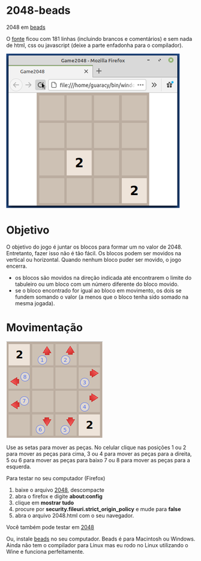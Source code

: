 # 2048-beads

2048 em [beads](http://beadslang.org/)

O [fonte](https://guaracy.github.io/beads/sites/2048/2048_src.html) ficou com 181 linhas (incluindo brancos e comentários) e sem nada de html, css ou javascript (deixe a parte enfadonha para o compilador).


![2048](assets/2048.gif)

# Objetivo

O objetivo do jogo é juntar os blocos para formar um no valor de 2048. Entretanto, fazer isso não é tão fácil. Os blocos podem ser movidos na vertical ou horizontal. Quando nenhum bloco puder ser movido, o jogo encerra.

- os blocos são movidos na direção indicada até encontrarem o limite do tabuleiro ou um bloco com um número diferente do bloco movido.
- se o bloco encontrado for igual ao bloco em movimento, os dois se fundem somando o valor (a menos que o bloco tenha sido somado na mesma jogada).

# Movimentação

![2048](assets/moves.png)

Use as setas para mover as peças. No celular clique nas posições 1 ou 2 para mover as peças para cima, 3 ou 4 para mover as peças para a direita, 5 ou 6 para mover as peças para baixo 7 ou 8 para mover as peças para a esquerda.


Para testar no seu computador (Firefox)

1. baixe o arquivo [2048](https://github.com/guaracy/2048-beads/releases/download/v1.0-RC/2048.zip), descompacte
2. abra o firefox e digite **about:config**
3. clique em **mostrar tudo** 
4. procure por **security.fileuri.strict_origin_policy** e mude para **false**
5. abra o arquivo 2048.html com o seu navegador.

Você também pode testar em [2048](https://guaracy.github.io/beads/sites/2048/2048.html)

Ou, instale [beads](http://beadslang.org/) no seu computador. Beads é para Macintosh ou Windows. Ainda não tem o compilador para Linux mas eu rodo no Linux utilizando o Wine e funciona perfeitamente. 
